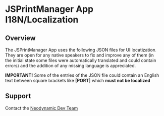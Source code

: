 # JSPrintManager App I18N/Localization

## Overview
The JSPrintManager App uses the following JSON files for UI locatization. They are open for any native speakers to fix and improve any of them (in the initial state some files were automatically translated and could contain errors) and the addition of any missing language is appreciated.

**IMPORTANT!** 
Some of the entries of the JSON file could contain an English text between square brackets like **[PORT]** which **must not be localized**

## Support

Contact the [Neodynamic Dev Team](https://neodynamic/support)
